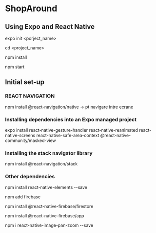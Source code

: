 # ShopAround

## Using Expo and React Native

expo init <porject_name>

cd <project_name>

npm install

npm start

## Initial set-up

### REACT NAVIGATION

npm install @react-navigation/native -> pt navigare intre ecrane

### Installing dependencies into an Expo managed project

expo install react-native-gesture-handler react-native-reanimated react-native-screens react-native-safe-area-context @react-native-community/masked-view

### Installing the stack navigator library

npm install @react-navigation/stack

### Other dependencies

npm install react-native-elements --save

npm add firebase

npm install @react-native-firebase/firestore

npm install @react-native-firebase/app

npm i react-native-image-pan-zoom --save
